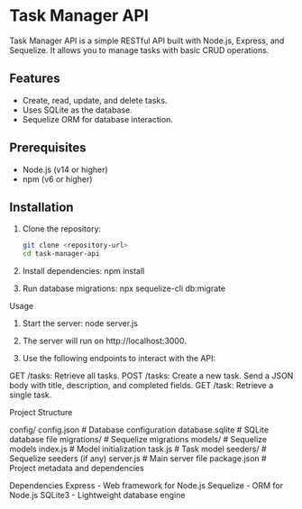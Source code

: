 # Task Manager API

Task Manager API is a simple RESTful API built with Node.js, Express, and Sequelize. It allows you to manage tasks with basic CRUD operations.

## Features

- Create, read, update, and delete tasks.
- Uses SQLite as the database.
- Sequelize ORM for database interaction.

## Prerequisites

- Node.js (v14 or higher)
- npm (v6 or higher)

## Installation

1. Clone the repository:
   ```bash
   git clone <repository-url>
   cd task-manager-api

2. Install dependencies:
  npm install

3. Run database migrations:
  npx sequelize-cli db:migrate

Usage

1. Start the server:
node server.js

2. The server will run on http://localhost:3000.

3. Use the following endpoints to interact with the API:

GET /tasks: Retrieve all tasks.
POST /tasks: Create a new task. Send a JSON body with title, description, and completed fields.
GET /task: Retrieve a single task.

Project Structure

config/
  config.json       # Database configuration
database.sqlite     # SQLite database file
migrations/         # Sequelize migrations
models/             # Sequelize models
  index.js          # Model initialization
  task.js           # Task model
seeders/            # Sequelize seeders (if any)
server.js           # Main server file
package.json        # Project metadata and dependencies

Dependencies
Express - Web framework for Node.js
Sequelize - ORM for Node.js
SQLite3 - Lightweight database engine